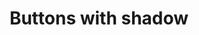 ---
title: Buttons with shadow
category: Application
paid: true
isActive: false
ltr: {"preview":"function App() {\n    return (\n        <div className=\"btns-container\">\n            <button\n                className=\"px-4 py-2 text-sm text-white duration-100 bg-indigo-600 rounded-lg shadow-md focus:shadow-none ring-offset-2 ring-indigo-600 focus:ring-2\"\n            >\n                Button\n            </button>\n\n            <button\n                className=\"px-5 py-2.5 text-white bg-indigo-600 rounded-lg shadow-md focus:shadow-none duration-100 ring-offset-2 ring-indigo-600 focus:ring-2\"\n            >\n                Button\n            </button>\n\n            <button\n                className=\"px-6 py-3 text-white duration-100 bg-indigo-600 rounded-lg shadow-md focus:shadow-none ring-offset-2 ring-indigo-600 focus:ring-2\"\n            >\n                Button\n            </button>\n\n            <button\n                className=\"px-7 py-3.5 text-white bg-indigo-600 rounded-lg shadow-md focus:shadow-none duration-100 ring-offset-2 ring-indigo-600 focus:ring-2\"\n            >\n                Button\n            </button>\n\n            <button\n                className=\"px-8 py-4 text-white duration-100 bg-indigo-600 rounded-lg shadow-md focus:shadow-none ring-offset-2 ring-indigo-600 focus:ring-2\"\n            >\n                Button\n            </button>\n        </div>\n    )\n}","vue":{"vueCss":[{"code":"  <!-- // sm -->\n\n  <button class=\"btn-focus-sm\">\n    Button\n  </button>\n\n  <!-- // default -->\n\n  <button class=\"btn-focus-default\">\n    Button\n  </button>\n\n  <!-- // md -->\n\n  <button class=\"btn-focus-md\">\n    Button\n  </button>\n\n  <!-- // lg -->\n\n  <button class=\"btn-focus-lg\">\n    Button\n  </button>\n\n  <!-- // xl -->\n\n  <button class=\"btn-focus-xl\">\n    Button\n  </button>","label":"App.vue"},{"code":"/* // sm */\n\n.btn-focus-sm {\n  padding: 0.5rem 1rem 0.5rem 1rem;\n  background-color: #4f46e5;\n  border-radius: 0.375rem;\n  box-shadow: 0 4px 6px -1px #0000001a, 0 2px 4px -2px #0000001a;\n  transition-duration: 100ms;\n  color: #FFF;\n  font-size: 0.875rem;\n  line-height: 1.25rem;\n}\n\n.btn-focus-sm:focus {\n  box-shadow: 0 0 0 2px white, 0 0 0 4px #4f46e5;\n}\n\n/* // default */\n\n.btn-focus-default {\n  padding: 0.625rem 1.25rem 0.625rem 1.25rem;\n  background-color: #4f46e5;\n  border-radius: 0.375rem;\n  box-shadow: 0 4px 6px -1px #0000001a, 0 2px 4px -2px #0000001a;\n  transition-duration: 100ms;\n  color: #FFF;\n}\n.btn-focus-default:focus {\n  box-shadow: 0 0 0 2px white, 0 0 0 4px #4f46e5;\n}\n\n/* // md */\n\n.btn-focus-md {\n  padding: 0.75rem 1.5rem 0.75rem 1.5rem;\n  background-color: #4f46e5;\n  border-radius: 0.375rem;\n  box-shadow: 0 4px 6px -1px #0000001a, 0 2px 4px -2px #0000001a;\n  transition-duration: 100ms;\n  color: #FFF;\n}\n\n.btn-focus-md:focus {\n  box-shadow: 0 0 0 2px white, 0 0 0 4px #4f46e5;\n}\n\n/* // lg */\n\n.btn-focus-lg {\n  padding: 0.875rem 1.75rem 0.875rem 1.75rem;\n  background-color: #4f46e5;\n  border-radius: 0.375rem;\n  box-shadow: 0 4px 6px -1px #0000001a, 0 2px 4px -2px #0000001a;\n  transition-duration: 100ms;\n  color: #FFF;\n}\n\n.btn-focus-lg:focus {\n  box-shadow: 0 0 0 2px white, 0 0 0 4px #4f46e5;\n}\n\n/* // xl */\n\n.btn-focus-xl {\n  padding: 1rem 2rem 1rem 2rem;\n  background-color: #4f46e5;\n  border-radius: 0.375rem;\n  box-shadow: 0 4px 6px -1px #0000001a, 0 2px 4px -2px #0000001a;\n  transition-duration: 100ms;\n  color: #FFF;\n}\n\n.btn-focus-xl:focus {\n  box-shadow: 0 0 0 2px white, 0 0 0 4px #4f46e5;\n}","label":"style.css"}],"vueTail":[{"code":"  <!-- // sm -->\n  <button\n    class=\"px-4 py-2 text-sm text-white duration-100 bg-indigo-600 rounded-md shadow-md focus:shadow-none ring-offset-2 ring-indigo-600 focus:ring-2\">\n    Button\n  </button>\n\n  <!-- // default -->\n\n  <button\n    class=\"px-5 py-2.5 text-white bg-indigo-600 rounded-md shadow-md focus:shadow-none duration-100 ring-offset-2 ring-indigo-600 focus:ring-2\">\n    Button\n  </button>\n\n  <!-- // md -->\n\n  <button\n    class=\"px-6 py-3 text-white duration-100 bg-indigo-600 rounded-md shadow-md focus:shadow-none ring-offset-2 ring-indigo-600 focus:ring-2\">\n    Button\n  </button>\n\n  <!-- // lg -->\n\n  <button\n    class=\"px-7 py-3.5 text-white bg-indigo-600 rounded-md shadow-md focus:shadow-none duration-100 ring-offset-2 ring-indigo-600 focus:ring-2\">\n    Button\n  </button>\n\n  <!-- // xl -->\n\n  <button\n    class=\"px-8 py-4 text-white duration-100 bg-indigo-600 rounded-md shadow-md focus:shadow-none ring-offset-2 ring-indigo-600 focus:ring-2\">\n    Button\n  </button>","label":"App.vue"}]},"react":{"jsxCss":[{"code":"// sm\n\n<button\n    className=\"btn-focus-sm\"\n>\n    Button\n</button>\n\n// default\n\n<button\n    className=\"btn-focus-default\"\n>\n    Button\n</button>\n\n// md\n\n<button\n    className=\"btn-focus-md\"\n>\n    Button\n</button>\n\n// lg\n\n<button\n    className=\"btn-focus-lg\"\n>\n    Button\n</button>\n\n// xl\n\n<button\n    className=\"btn-focus-xl\"\n>\n    Button\n</button>","label":"App.jsx"},{"code":"// sm\n\n.btn-focus-sm {\n  padding: 0.5rem 1rem 0.5rem 1rem;\n  background-color: #4f46e5;\n  border-radius: 0.375rem;\n  box-shadow: 0 4px 6px -1px #0000001a, 0 2px 4px -2px #0000001a;\n  transition-duration: 100ms;\n  color: #FFF;\n  font-size: 0.875rem;\n  line-height: 1.25rem;\n}\n\n.btn-focus-sm:focus {\n  box-shadow: 0 0 0 2px white, 0 0 0 4px #4f46e5;\n}\n\n// default\n\n.btn-focus-default {\n  padding: 0.625rem 1.25rem 0.625rem 1.25rem;\n  background-color: #4f46e5;\n  border-radius: 0.375rem;\n  box-shadow: 0 4px 6px -1px #0000001a, 0 2px 4px -2px #0000001a;\n  transition-duration: 100ms;\n  color: #FFF;\n}\n.btn-focus-default:focus {\n  box-shadow: 0 0 0 2px white, 0 0 0 4px #4f46e5;\n}\n\n// md\n\n.btn-focus-md {\n  padding: 0.75rem 1.5rem 0.75rem 1.5rem;\n  background-color: #4f46e5;\n  border-radius: 0.375rem;\n  box-shadow: 0 4px 6px -1px #0000001a, 0 2px 4px -2px #0000001a;\n  transition-duration: 100ms;\n  color: #FFF;\n}\n\n.btn-focus-md:focus {\n  box-shadow: 0 0 0 2px white, 0 0 0 4px #4f46e5;\n}\n\n// lg\n\n.btn-focus-lg {\n  padding: 0.875rem 1.75rem 0.875rem 1.75rem;\n  background-color: #4f46e5;\n  border-radius: 0.375rem;\n  box-shadow: 0 4px 6px -1px #0000001a, 0 2px 4px -2px #0000001a;\n  transition-duration: 100ms;\n  color: #FFF;\n}\n\n.btn-focus-lg:focus {\n  box-shadow: 0 0 0 2px white, 0 0 0 4px #4f46e5;\n}\n\n// xl\n\n.btn-focus-xl {\n  padding: 1rem 2rem 1rem 2rem;\n  background-color: #4f46e5;\n  border-radius: 0.375rem;\n  box-shadow: 0 4px 6px -1px #0000001a, 0 2px 4px -2px #0000001a;\n  transition-duration: 100ms;\n  color: #FFF;\n}\n\n.btn-focus-xl:focus {\n  box-shadow: 0 0 0 2px white, 0 0 0 4px #4f46e5;\n}","label":"style.css"}],"jsxTail":[{"label":"App.jsx","code":"// sm\n\n<button\n    className=\"px-4 py-2 text-sm text-white duration-100 bg-indigo-600 rounded-lg shadow-md focus:shadow-none ring-offset-2 ring-indigo-600 focus:ring-2\"\n>\n    Button\n</button>\n\n// default\n\n<button\n    className=\"px-5 py-2.5 text-white bg-indigo-600 rounded-lg shadow-md focus:shadow-none duration-100 ring-offset-2 ring-indigo-600 focus:ring-2\"\n>\n    Button\n</button>\n\n// md\n\n<button\n    className=\"px-6 py-3 text-white duration-100 bg-indigo-600 rounded-lg shadow-md focus:shadow-none ring-offset-2 ring-indigo-600 focus:ring-2\"\n>\n    Button\n</button>\n\n// lg\n\n<button\n    className=\"px-7 py-3.5 text-white bg-indigo-600 rounded-lg shadow-md focus:shadow-none duration-100 ring-offset-2 ring-indigo-600 focus:ring-2\"\n>\n    Button\n</button>\n\n// xl\n\n<button\n    className=\"px-8 py-4 text-white duration-100 bg-indigo-600 rounded-lg shadow-md focus:shadow-none ring-offset-2 ring-indigo-600 focus:ring-2\"\n>\n    Button\n</button>"}]}}
rtl: {"preview":"function App() {\n    return (\n        <div className=\"btns-container\">\n            <button\n                className=\"px-4 py-2 text-sm text-white duration-100 bg-indigo-600 rounded-lg shadow-md focus:shadow-none ring-offset-2 ring-indigo-600 focus:ring-2\"\n            >\n                اضغط هنا\n            </button>\n\n            <button\n                className=\"px-5 py-2.5 text-white bg-indigo-600 rounded-lg shadow-md focus:shadow-none duration-100 ring-offset-2 ring-indigo-600 focus:ring-2\"\n            >\n                اضغط هنا\n            </button>\n\n            <button\n                className=\"px-6 py-3 text-white duration-100 bg-indigo-600 rounded-lg shadow-md focus:shadow-none ring-offset-2 ring-indigo-600 focus:ring-2\"\n            >\n                اضغط هنا\n            </button>\n\n            <button\n                className=\"px-7 py-3.5 text-white bg-indigo-600 rounded-lg shadow-md focus:shadow-none duration-100 ring-offset-2 ring-indigo-600 focus:ring-2\"\n            >\n                اضغط هنا\n            </button>\n\n            <button\n                className=\"px-8 py-4 text-white duration-100 bg-indigo-600 rounded-lg shadow-md focus:shadow-none ring-offset-2 ring-indigo-600 focus:ring-2\"\n            >\n                اضغط هنا\n            </button>\n        </div>\n    )\n}","vue":{"vueTail":[],"vueCss":[]},"react":{"jsxCss":[{"code":"// sm\n\n<button\n    className=\"btn-focus-sm\"\n>\n    اضغط\n</button>\n\n// default\n\n<button\n    className=\"btn-focus-default\"\n>\n    اضغط\n</button>\n\n// md\n\n<button\n    className=\"btn-focus-md\"\n>\n    اضغط\n</button>\n\n// lg\n\n<button\n    className=\"btn-focus-lg\"\n>\n    اضغط\n</button>\n\n// xl\n\n<button\n    className=\"btn-focus-xl\"\n>\n    اضغط\n</button>","label":"App.jsx"},{"code":"// sm\n\n.btn-focus-sm {\n  padding: 0.5rem 1rem 0.5rem 1rem;\n  background-color: #4f46e5;\n  border-radius: 0.375rem;\n  box-shadow: 0 4px 6px -1px #0000001a, 0 2px 4px -2px #0000001a;\n  transition-duration: 100ms;\n  color: #FFF;\n  font-size: 0.875rem;\n  line-height: 1.25rem;\n}\n\n.btn-focus-sm:focus {\n  box-shadow: 0 0 0 2px white, 0 0 0 4px #4f46e5;\n}\n\n// default\n\n.btn-focus-default {\n  padding: 0.625rem 1.25rem 0.625rem 1.25rem;\n  background-color: #4f46e5;\n  border-radius: 0.375rem;\n  box-shadow: 0 4px 6px -1px #0000001a, 0 2px 4px -2px #0000001a;\n  transition-duration: 100ms;\n  color: #FFF;\n}\n.btn-focus-default:focus {\n  box-shadow: 0 0 0 2px white, 0 0 0 4px #4f46e5;\n}\n\n// md\n\n.btn-focus-md {\n  padding: 0.75rem 1.5rem 0.75rem 1.5rem;\n  background-color: #4f46e5;\n  border-radius: 0.375rem;\n  box-shadow: 0 4px 6px -1px #0000001a, 0 2px 4px -2px #0000001a;\n  transition-duration: 100ms;\n  color: #FFF;\n}\n\n.btn-focus-md:focus {\n  box-shadow: 0 0 0 2px white, 0 0 0 4px #4f46e5;\n}\n\n// lg\n\n.btn-focus-lg {\n  padding: 0.875rem 1.75rem 0.875rem 1.75rem;\n  background-color: #4f46e5;\n  border-radius: 0.375rem;\n  box-shadow: 0 4px 6px -1px #0000001a, 0 2px 4px -2px #0000001a;\n  transition-duration: 100ms;\n  color: #FFF;\n}\n\n.btn-focus-lg:focus {\n  box-shadow: 0 0 0 2px white, 0 0 0 4px #4f46e5;\n}\n\n// xl\n\n.btn-focus-xl {\n  padding: 1rem 2rem 1rem 2rem;\n  background-color: #4f46e5;\n  border-radius: 0.375rem;\n  box-shadow: 0 4px 6px -1px #0000001a, 0 2px 4px -2px #0000001a;\n  transition-duration: 100ms;\n  color: #FFF;\n}\n\n.btn-focus-xl:focus {\n  box-shadow: 0 0 0 2px white, 0 0 0 4px #4f46e5;\n}","label":"style.css"}],"jsxTail":[{"label":"App.jsx","code":"// sm\n\n<button\n    className=\"px-4 py-2 text-sm text-white duration-100 bg-indigo-600 rounded-lg shadow-md focus:shadow-none ring-offset-2 ring-indigo-600 focus:ring-2\"\n>\n    اضغط هنا\n</button>\n\n// default\n\n<button\n    className=\"px-5 py-2.5 text-white bg-indigo-600 rounded-lg shadow-md focus:shadow-none duration-100 ring-offset-2 ring-indigo-600 focus:ring-2\"\n>\n    اضغط هنا\n</button>\n\n// md\n\n<button\n    className=\"px-6 py-3 text-white duration-100 bg-indigo-600 rounded-lg shadow-md focus:shadow-none ring-offset-2 ring-indigo-600 focus:ring-2\"\n>\n    اضغط هنا\n</button>\n\n// lg\n\n<button\n    className=\"px-7 py-3.5 text-white bg-indigo-600 rounded-lg shadow-md focus:shadow-none duration-100 ring-offset-2 ring-indigo-600 focus:ring-2\"\n>\n    اضغط هنا\n</button>\n\n// xl\n\n<button\n    className=\"px-8 py-4 text-white duration-100 bg-indigo-600 rounded-lg shadow-md focus:shadow-none ring-offset-2 ring-indigo-600 focus:ring-2\"\n>\n    اضغط هنا\n</button>"}]}}
slug: /buttons
id: d69dab1c-60d2-4ec4-8a50-b77496133191
created_at: 3
---